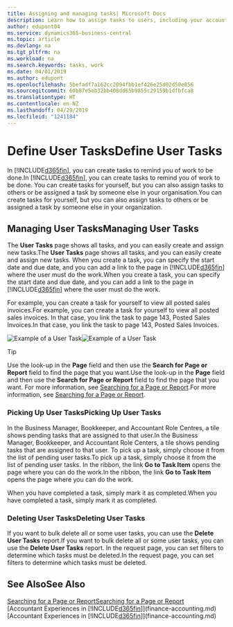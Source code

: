 ```yaml
---
title: Assigning and managing tasks| Microsoft Docs
description: Learn how to assign tasks to users, including your accountant, in Business Central
author: edupont04
ms.service: dynamics365-business-central
ms.topic: article
ms.devlang: na
ms.tgt_pltfrm: na
ms.workload: na
ms.search.keywords: tasks, work
ms.date: 04/01/2019
ms.author: edupont
ms.openlocfilehash: 5befadf7a162cc2094fbb1ef426e25d02d50e856
ms.sourcegitcommit: 60b87e5eb32bb408dd65b9855c29159b1dfbfca8
ms.translationtype: HT
ms.contentlocale: en-NZ
ms.lasthandoff: 04/29/2019
ms.locfileid: "1241184"
---
```

# <a name="define-user-tasks"></a><span data-ttu-id="99ab2-103">Define User Tasks</span><span class="sxs-lookup"><span data-stu-id="99ab2-103">Define User Tasks</span></span>
<span data-ttu-id="99ab2-104">In [!INCLUDE[d365fin](includes/d365fin_md.md)], you can create tasks to remind you of work to be done.</span><span class="sxs-lookup"><span data-stu-id="99ab2-104">In [!INCLUDE[d365fin](includes/d365fin_md.md)], you can create tasks to remind you of work to be done.</span></span> <span data-ttu-id="99ab2-105">You can create tasks for yourself, but you can also assign tasks to others or be assigned a task by someone else in your organisation.</span><span class="sxs-lookup"><span data-stu-id="99ab2-105">You can create tasks for yourself, but you can also assign tasks to others or be assigned a task by someone else in your organization.</span></span>  

## <a name="managing-user-tasks"></a><span data-ttu-id="99ab2-106">Managing User Tasks</span><span class="sxs-lookup"><span data-stu-id="99ab2-106">Managing User Tasks</span></span>
<span data-ttu-id="99ab2-107">The **User Tasks** page shows all tasks, and you can easily create and assign new tasks.</span><span class="sxs-lookup"><span data-stu-id="99ab2-107">The **User Tasks** page shows all tasks, and you can easily create and assign new tasks.</span></span> <span data-ttu-id="99ab2-108">When you create a task, you can specify the start date and due date, and you can add a link to the page in [!INCLUDE[d365fin](includes/d365fin_md.md)] where the user must do the work.</span><span class="sxs-lookup"><span data-stu-id="99ab2-108">When you create a task, you can specify the start date and due date, and you can add a link to the page in [!INCLUDE[d365fin](includes/d365fin_md.md)] where the user must do the work.</span></span>  

<span data-ttu-id="99ab2-109">For example, you can create a task for yourself to view all posted sales invoices.</span><span class="sxs-lookup"><span data-stu-id="99ab2-109">For example, you can create a task for yourself to view all posted sales invoices.</span></span> <span data-ttu-id="99ab2-110">In that case, you link the task to page 143, Posted Sales Invoices.</span><span class="sxs-lookup"><span data-stu-id="99ab2-110">In that case, you link the task to page 143, Posted Sales Invoices.</span></span>  

<span data-ttu-id="99ab2-111">![Example of a User Task](media/across-user-tasks/sample-user-task.png "Example of a user task")</span><span class="sxs-lookup"><span data-stu-id="99ab2-111">![Example of a User Task](media/across-user-tasks/sample-user-task.png "Example of a user task")</span></span>

> [!TIP]  
>  <span data-ttu-id="99ab2-112">Use the look-up in the **Page** field and then use the **Search for Page or Report** field to find the page that you want.</span><span class="sxs-lookup"><span data-stu-id="99ab2-112">Use the look-up in the **Page** field and then use the **Search for Page or Report** field to find the page that you want.</span></span> <span data-ttu-id="99ab2-113">For more information, see [Searching for a Page or Report](ui-search.md).</span><span class="sxs-lookup"><span data-stu-id="99ab2-113">For more information, see [Searching for a Page or Report](ui-search.md).</span></span>  

### <a name="picking-up-user-tasks"></a><span data-ttu-id="99ab2-114">Picking Up User Tasks</span><span class="sxs-lookup"><span data-stu-id="99ab2-114">Picking Up User Tasks</span></span>
<span data-ttu-id="99ab2-115">In the Business Manager, Bookkeeper, and Accountant Role Centres, a tile shows pending tasks that are assigned to that user.</span><span class="sxs-lookup"><span data-stu-id="99ab2-115">In the Business Manager, Bookkeeper, and Accountant Role Centers, a tile shows pending tasks that are assigned to that user.</span></span> <span data-ttu-id="99ab2-116">To pick up a task, simply choose it from the list of pending user tasks.</span><span class="sxs-lookup"><span data-stu-id="99ab2-116">To pick up a task, simply choose it from the list of pending user tasks.</span></span> <span data-ttu-id="99ab2-117">In the ribbon, the link **Go to Task Item** opens the page where you can do the work.</span><span class="sxs-lookup"><span data-stu-id="99ab2-117">In the ribbon, the link **Go to Task Item** opens the page where you can do the work.</span></span>  

<span data-ttu-id="99ab2-118">When you have completed a task, simply mark it as completed.</span><span class="sxs-lookup"><span data-stu-id="99ab2-118">When you have completed a task, simply mark it as completed.</span></span>  

### <a name="deleting-user-tasks"></a><span data-ttu-id="99ab2-119">Deleting User Tasks</span><span class="sxs-lookup"><span data-stu-id="99ab2-119">Deleting User Tasks</span></span>
<span data-ttu-id="99ab2-120">If you want to bulk delete all or some user tasks, you can use the **Delete User Tasks** report.</span><span class="sxs-lookup"><span data-stu-id="99ab2-120">If you want to bulk delete all or some user tasks, you can use the **Delete User Tasks** report.</span></span> <span data-ttu-id="99ab2-121">In the request page, you can set filters to determine which tasks must be deleted.</span><span class="sxs-lookup"><span data-stu-id="99ab2-121">In the request page, you can set filters to determine which tasks must be deleted.</span></span>  

## <a name="see-also"></a><span data-ttu-id="99ab2-122">See Also</span><span class="sxs-lookup"><span data-stu-id="99ab2-122">See Also</span></span>
[<span data-ttu-id="99ab2-123">Searching for a Page or Report</span><span class="sxs-lookup"><span data-stu-id="99ab2-123">Searching for a Page or Report</span></span>](ui-search.md)  
<span data-ttu-id="99ab2-124">[Accountant Experiences in [!INCLUDE[d365fin](includes/d365fin_md.md)]](finance-accounting.md)</span><span class="sxs-lookup"><span data-stu-id="99ab2-124">[Accountant Experiences in [!INCLUDE[d365fin](includes/d365fin_md.md)]](finance-accounting.md)</span></span>  
